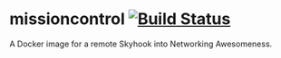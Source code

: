 # missioncontrol [![Build Status][travis.svg]][travis]

A Docker image for a remote Skyhook into Networking Awesomeness.

 [travis]: https://travis-ci.org/naftulikay/missioncontrol
 [travis.svg]: https://travis-ci.org/naftulikay/missioncontrol.svg?branch=master
